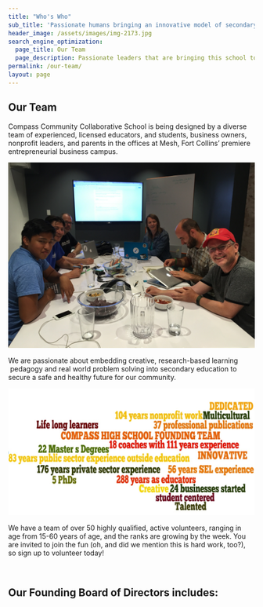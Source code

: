 ```yaml
---
title: "Who's Who"
sub_title: 'Passionate humans bringing an innovative model of secondary education to Fort Collins!'
header_image: /assets/images/img-2173.jpg
search_engine_optimization:
  page_title: Our Team
  page_description: Passionate leaders that are bringing this school to life.
permalink: /our-team/
layout: page
---
```



## Our Team

Compass Community Collaborative School is being designed by a diverse team of experienced, licensed educators, and students, business owners, nonprofit leaders, and parents in the offices at Mesh, Fort Collins’ premiere entrepreneurial business campus.

![](/assets/images/versions/img-1963---x----4032-3024x---.jpg)

We are passionate about embedding creative, research-based learning &nbsp;pedagogy and real world problem solving into secondary education to secure a safe and healthy future for our community.

![](/assets/images/versions/qualifications---x----1242-640x---.jpg)

We have a team of over 50 highly qualified, active volunteers, ranging in age from 15-60 years of age, and the ranks are growing by the week. You are invited to join the fun (oh, and did we mention this is hard work, too?), so sign up to volunteer today!

&nbsp;

## Our Founding Board of Directors includes: